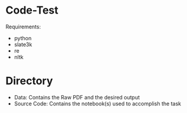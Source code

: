 # Code-Test
Requirements:
- python
- slate3k
- re
- nltk



# Directory

- Data: Contains the Raw PDF and the desired output
- Source Code: Contains the notebook(s) used to accomplish the task

